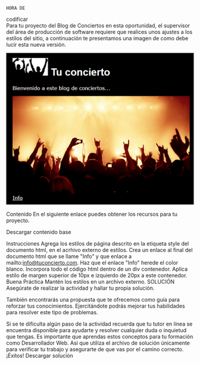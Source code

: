 	HORA DE
codificar	
Para tu proyecto del Blog de Conciertos en esta oportunidad, el supervisor del área de producción de software requiere que realices unos ajustes a los estilos del sitio, a continuación te presentamos una imagen de como debe lucir esta nueva versión.

<img src ="/descripcion/contenido1.png">


Contenido
En el siguiente enlace puedes obtener los recursos para tu proyecto.

Descargar contenido base 


Instrucciones
Agrega los estilos de página descrito en la etiqueta style del documento html, en el acrhivo externo de estilos.
Crea un enlace al final del documento html que se llame "Info" y que enlace a mailto:info@tuconcierto.com.
Haz que el enlace "Info" herede el color blanco.
Incorpora todo el código html dentro de un div contenedor.
Aplica estilo de margen superior de 10px e izquierdo de 20px a este contenedor.
Buena Práctica
Mantén los estilos en un archivo externo.
	SOLUCIÓN
Asegúrate de realizar la actividad y hallar tu propia solución.

También encontrarás una propuesta que te ofrecemos como guía para reforzar tus conocimientos. Ejercitándote podrás mejorar tus habilidades para resolver este tipo de problemas.

Si se te dificulta algún paso de la actividad recuerda que tu tutor en línea se encuentra disponible para ayudarte y resolver cualquier duda o inquietud que tengas. Es importante que aprendas estos conceptos para tu formación como Desarrollador Web. Así que utiliza el archivo de solución únicamente para verificar tu trabajo y asegurarte de que vas por el camino correcto. ¡Éxitos!
<a>
Descargar solución 